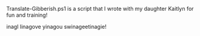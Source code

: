 Translate-Gibberish.ps1 is a script that I wrote with my daughter Kaitlyn for fun and training!

inagI linagove yinagou swinageetinagie!

